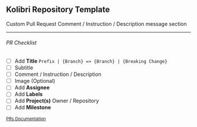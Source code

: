 ## Kolibri Repository Template

Custom Pull Request Comment / Instruction / Description message section

---
###### PR Checklist

- [ ] Add **Title** `Prefix | {Branch} => {Branch} | {Breaking Change}`
- [ ] Subtitle
- [ ] Comment / Instruction / Description
- [ ] Image (Optional)
- [ ] Add **Assignee**
- [ ] Add **Labels**
- [ ] Add **Project(s)** Owner / Repository
- [ ] Add **Milestone**

<small>[PRs Documentation](https://docs.kolibri.mx/docs/github-pulls)</small>
